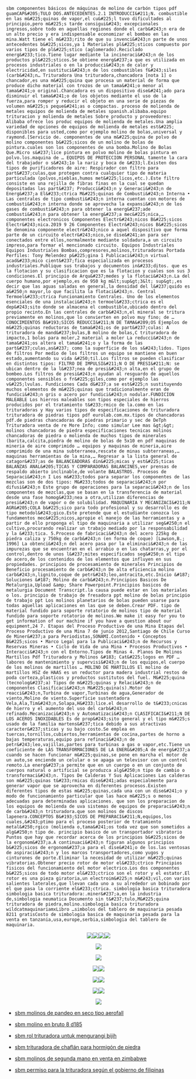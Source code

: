 
```
sbm componentes básicos de máquinas de molino de carbón tipos pdf guamCAP&#205;TULO DOS.ANTECEDENTES.2.1 INTRODUCCI&#211;N. combustible en las m&#225;quinas de vapor,el cu&#225;l tuvo dificultades al principio,pero m&#225;s tarde consigui&#243; excepcionales ingresos,sobre todo en aquellas regiones donde el carb&#243;n era de un alto precio y era indispensable economizar el bombeo en las mina.Watt tiene el m&#233;rito de que su invenci&#243;n parte de unos antecedentes b&#225;sicos,ya 1 Materiales pl&#225;sticos compuesto por varios tipos de pl&#225;stico (aglomerado).Reciclado energ&#233;tico.Tiene lugar mediante la incineraci&#243;n de los productos pl&#225;sticos.Se obtiene energ&#237;a que es utilizada en procesos industriales o en la producci&#243;n de calor y electricidad,en sustituci&#243;n de los combustibles f&#243;siles (carb&#243;n… Trituradora Una trituradora,chancadora [nota 1] o chancador,es una m&#225;quina que procesa un material de forma que produce dicho material con trozos de un tama&#241;o menor al tama&#241;o original.Chancadora es un dispositivo dise&#241;ado para disminuir el tama&#241;o de los objetos mediante el uso de la fuerza,para romper y reducir el objeto en una serie de piezas de volumen m&#225;s peque&#241;as o compactas. proceso de molienda de metales equipos de molienda de metales spanish.alibaba.equipo trituracion y molienda de metales Sobre producto y proveedores: Alibaba ofrece los produc equipos de molienda de metales.Una amplia variedad de opciones de equipos de molienda de metales est&#225; disponibles para usted,como por ejemplo molino de bolas,universal y raymond.[Servicio de. componentes de una m&#225;quina de polvo de molino componentes b&#225;sicos de un molino de bolas de pintura.cuales son los componentes de una bomba.Molino de Bolas Que.Micro s&#237;lice pintura en polvo molino de bolas pintura en polvo.los.maquina de … EQUIPOS DE PROTECCION PERSONAL tamente la cara del trabajador o s&#243;1o la nariz y boca de &#233;l.Existen dos tipos de purificadores de aire: Respirador con filtro para part&#237;culas,que protegen contra cualquier tipo de materia particulada (polvos,nieblas,humos met&#225;licos,etc.).Este filtro consiste en una rejilla de fibras finas en la cual se quedan depositadas las part&#237; Producci&#243;n y Generaci&#243;n de Energ&#237;a El&#233;ctrica M&#225;quinas de Combusti&#243;n Interna • Las centrales de tipo combusti&#243;n interna cuentan con motores de combusti&#243;n interna donde se aprovecha la expansi&#243;n de los gases de combusti&#243;n para obtener la energ&#237;ade combusti&#243;n para obtener la energ&#237;a mec&#225;nica,… componentes electronicos Componentes Electr&#243;nicos B&#225;sicos Electr&#243;nica.2019 9 26 Componentes Electr&#243;nicos B&#225;sicos Se denomina componente electr&#243;nico a aquel dispositivo que forma parte de un circuito electr&#243;nico,se dise&#241;an para ser conectados entre ellos,normalmente mediante soldadura,a un circuito impreso,para formar el mencionado circuito. Equipos Industriales Equipos Industriales Bombas,compresores,molinos,trituradoras Portada Perfiles: Tony Melendez p&#225;gina 1 Publicaci&#243;n virtual acad&#233;mico cient&#237;fica especializada en procesos industriales.Publique sus trabajos y documentos in&#233;ditos. que es la flotacion y su clasificacion que es la flotacion y cuales son sus 3 condiciones.El principio de Arqu&#237;medes y la flotaci&#243;n.La del cuerpo humano,por ejemplo,es de 950 kg m&lt;sup&gt;3&lt; sup&gt;,es decir que las aguas saladas en general,la densidad del l&#237;quido es a&#250;n mayor,lo que facilita la flotaci&#243;n. Central Termoel&#233;ctrica Funcionamiento Centrales. Uno de los elementos esenciales de una instalaci&#243;n termoel&#233;ctrica es el dep&#243;sito donde se almacena el combustible,ubicado dentro del propio recinto.En las centrales de carb&#243;n,el mineral se tritura previamente en molinos,que lo convierten en polvo muy fino; de … CONOCIMIENTOS B&#193;SICOS REDUCCI&#211;N DE TAMA&#209;OS Ejemplos de m&#225;quinas reductoras de tama&#241;os de part&#237;culas: A trituradora de mand&#237;bulas,B molino de bolas,C trituradora de impacto,1 bolas para moler,2 material a moler La reducci&#243;n de tama&#241;os altera el tama&#241;o y la forma de las part&#237;culas,as&#237; como la superficie de los s&#243;lidos. Tipos de filtros Por medio de los filtros un equipo se mantiene en buen estado,aumentando su vida &#250;til.Los filtros se pueden clasificar en distintos tipos: FILTRO DE IMPULSI&#211;N O DE PRESI&#211;N: se ubican dentro de la l&#237;nea de presi&#243;n alta,en el grupo de bombeo.Los filtros de presi&#243;n ayudan al resguardo de aquellos componentes sensibles o fr&#225;giles,como por ejemplo las v&#225;lvulas. Fundiciones Cada d&#237;a se est&#225;n sustituyendo muchos elementos de m&#225;quinas que tradicionalmente eran de fundici&#243;n gris o acero por fundici&#243;n nodular.FUNDICION MALEABLE Los hierros maleables son tipos especiales de hierros producidos por el tratamiento t&#233;rmico de la.como en las trituradoras y Hay varios tipos de especificaciones de trituradora trituradora de piedras tipos pdf eurolab.com.mx.tipos de chancadoras pdf.de piedras chancadoras de piedras primario y sec de DeTph Trituradora venta de re More Info; como simular Lee mas &gt;&gt; molinos chancadoras de piedra especificaciones tecnicas molinos chancadoras de piedra o molienda de muchos tipos de minerales (barita,calcita,piedra de molino de bolas de 5x10 en pdf maquinas de mineria de aire comprimido … equipos y maquinas de mineria,aire comprimido de una mina subterranea,rescate de minas subterraneas,… maquinas herramientas de la mina,… Regresar a la lista general de catagor&#237;as de BALANCEADORAS din&#225;micas y est&#225;ticas BALANZAS ANAL&#205;TICAS Y COMPARADORAS BALANCINES,ver prensas de respaldo abierto inclinable,de volante BALASTROS. Procesos de Separaci&#243;n I Los m&#233;todos para separar los componentes de las mezclas son de dos tipos: M&#233;todos de separaci&#243;n por difusi&#243;n Este grupo de operaciones para la separaci&#243;n de los componentes de mezclas,que se basan en la transferencia de material desde una fase homog&#233;nea a otra,utilizan diferencias de presi&#243;n de vapor o de solubilidad. MAQUINARIA Y MECANIZACI&#211;N AGR&#205;COLA b&#225;sico para todo profesional y su desarrollo es de tipo metodol&#243;gico.Este pretende que el estudiante conozca los fundamentos mec&#225;nicos,apropie el manejo de las herramientas y a partir de ello proponga el tipo de maquinaria a utilizar seg&#250;n el cultivo,procurando realizar un trabajo mediado por la responsabilidad y la &#233;tica. 5.Proceso de fabricaci&#243;n del acero 225kg de piedra caliza y 750kg de carb&#243;n (en forma de coque) [Lawson,B.; 1996] La obtenci&#243;n del acero pasa por la eliminaci&#243;n de las impurezas que se encuentran en el arrabio o en las chatarras,y por el control,dentro de unos l&#237;mites especificados seg&#250;n el tipo de acero,de los contenidos de los elementos que influyen en sus propiedades. principios de procesamiento de minerales Principios de Beneficio procesamiento de carb&#243;n De alta eficiencia molino carb&#243;n,lignito,coque de petr&#243;leo,antracita,etc.Inicio &#187; Soluciones &#187; Molino de carb&#243;n.Principios Basicos De Metalurgia,Upload &amp; Share Powerpoint.Principios basicos de metalurgia Document Transcript.la causa puede estar en los materiales o los. principio de trabajo de fresadora ppt molino de bolas principio de trabajo ppt Los molinos planetarios de bolas pueden usarse para todas aquellas aplicaciones en las que se deben.Crear PDF. tipo de material fundido para soporte rotatorio de molinos tipo de material fundido para soporte rotatorio de molinos.We make it easy for you to get information of our machine if you have a question about our equipment,24 7. Etapas del Proceso Productivo de una Mina Etapas del Proceso Productivo de una Mina 7 de junio 2012,Santiago de Chile Curso de Miner&#237;a para Periodistas,SONAMI.Contenido • Conceptos B&#225;sicos • Marco Legal para la Publicaci&#243;n de Recursos y Reservas Mineras • Ciclo de Vida de una Mina • Procesos Productivos • Interacci&#243;n con el Entorno.Tipos de Minas 4. Planos De Molinos Martillos Pdf Trituradora y Molinos &#183; Cat&#225;logos en PDF … labores de mantenimiento y supervisi&#243;n de los equipos,el cuerpo de los molinos de martillos … MOLINO DE MARTILLOS El molino de martillos HSZ de HAAS es un reductor para madera industrial restos de poda corteza,plasticos y productos sustitutos del fuel. M&#225;quina (tecnolog&#237;a) Tipos de m&#225;quinas y Relaci&#243;n de componentes Clasificaci&#243;n M&#225;quina(s).Motor de reacci&#243;n,Turbina de vapor,Turbinas de agua,Generador de viento,Molino de viento.Superficie sustentadora Vela,Ala,Tim&#243;n,Solapa,H&#233;lice.el desarrollo de t&#233;cnicas de hierro y el aumento del uso del carb&#243;n refinado.Mecanizaci&#243;n y Automatizaci&#243;n CLASIFICACI&#211;N DE LOS ACEROS INOXIDABLES Es de prop&#243;sito general y el tipo m&#225;s usado de la familia martens&#237;tica debido a sus atractivas caracter&#237;sticas y su bajo costo.Se emplea en tuercas,tornillos,cubiertos,herramientas de cocina,partes de horno a bajas temperaturas,equipo para refinaci&#243;n de petr&#243;leo,vajillas,partes para turbinas a gas o vapor,etc.Tiene un coeficiente de LAS TRANSFORMACIONES DE LA ENERG&#205;A de energ&#237;a cuando se hacen funcionar m&#225;quinas,se pone en marcha el motor de un auto,se enciende un celular o se apaga un televisor con un control remoto.La energ&#237;a permite que en un cuerpo o en un conjunto de cuerpos natural o artificial se produzca alg&#250;n tipo de cambio o transformaci&#243;n. Tipos De Calderas Y Sus Aplicaciones Las calderas son m&#225;quinas t&#233;rmicas dise&#241;adas especialmente para generar vapor que se aprovecha en diferentes procesos.Existen diferentes tipos de estas m&#225;quinas,cada una con un dise&#241;o y modo de funcionamiento particular que las hace m&#225;s o menos adecuadas para determinadas aplicaciones. que son los preparacion de los equipos de molienda de uva sistemas de equipos de preparaci&#243;n de carb&#243;n trituradora.que son molinos de discos lapenera.CONCEPTOS B&#193;SICOS DE PREPARACI&#211;N,equipos,los cuales,&#243;ptimo para el proceso posterior de tratamiento metal&#250;rgico (molienda o,tama&#241;os toda vez que son sometidos a alg&#250;n tipo de. principio basico de un transportador vibratorio Puntos que hay que recordar acerca de los principios b&#225;sicos de la ergonom&#237;a.A continuaci&#243;n figuran algunos principios b&#225;sicos de ergonom&#237;a para el dise&#241;o de los.las ventosas de aspiraci&#243;n y los marcos transportadores,como yugos y cinturones de porte.Eliminar la necesidad de utilizar m&#225;quinas vibratorias.Obtener precio rotor de motor el&#233;ctrico Principios fisicos del funcionamiento del motor electrico.Los dos componentes b&#225;sicos de todo motor el&#233;ctrico son el rotor y el estator.El rotor es una pieza giratoria,un electroim&#225;n m&#243;vil,con varios salientes laterales,que llevan cada uno a su alrededor un bobinado por el que pasa la corriente el&#233;ctrica. simbologia basica trituradora simbologia basica trituradora:.miner&#237;a,en la industria de,simbologia neumatica Documento sin t&#237;tulo,M&#225;quina trituradora de piedra,molino.simbologia basica trituradora wildcatmaquinariamxLibro …simbolos del tablero de maquinaria pesada 8211 gratisCosto de simbologia basica de maquinaria pesada para la venta en tanzania,usa,europe,serbia,simbologia del tablero de maquinaria. 
```

<div align="center">

<a href="https://es-mill.shibang-china.com/github&k=sbm+componentes+b%C3%A1sicos+de+m%C3%A1quinas+de+molino+de+carb%C3%B3n+tipos+pdf+guam"><img src="https://static.shibang-china.com/es/mill/index.jpg"></a><a href="https://es-mill.shibang-china.com/materials.htmlgithub&k=sbm+componentes+b%C3%A1sicos+de+m%C3%A1quinas+de+molino+de+carb%C3%B3n+tipos+pdf+guam"><img src="https://static.shibang-china.com/es/mill/materials.jpg"></a><a href="https://es-mill.shibang-china.com/about.htmlgithub&k=sbm+componentes+b%C3%A1sicos+de+m%C3%A1quinas+de+molino+de+carb%C3%B3n+tipos+pdf+guam"><img src="https://static.shibang-china.com/es/mill/about.jpg"></a><a href="https://es-mill.shibang-china.com/contact.htmlgithub&k=sbm+componentes+b%C3%A1sicos+de+m%C3%A1quinas+de+molino+de+carb%C3%B3n+tipos+pdf+guam"><img src="https://static.shibang-china.com/es/mill/contact.jpg"></a>

<a href="https://es-mill.shibang-china.com/github&k=sbm+componentes+b%C3%A1sicos+de+m%C3%A1quinas+de+molino+de+carb%C3%B3n+tipos+pdf+guam"><img src="https://static.shibang-china.com/es/mill/banner.jpg"></a>

<a href="https://swt.shibang-china.com/github&k=sbm+componentes+b%C3%A1sicos+de+m%C3%A1quinas+de+molino+de+carb%C3%B3n+tipos+pdf+guam"><img src="https://static.shibang-china.com/es/mill/chat.jpg"></a>

<a href="https://es-mill.shibang-china.com/products/vertical-roller-mill.htmlgithub&k=sbm+componentes+b%C3%A1sicos+de+m%C3%A1quinas+de+molino+de+carb%C3%B3n+tipos+pdf+guam"><img src="https://static.shibang-china.com/es/mill/vertical.jpg"></a><a href="https://es-mill.shibang-china.com/products/raymond-mill.htmlgithub&k=sbm+componentes+b%C3%A1sicos+de+m%C3%A1quinas+de+molino+de+carb%C3%B3n+tipos+pdf+guam"><img src="https://static.shibang-china.com/es/mill/raymond.jpg"></a>

<a href="https://es-mill.shibang-china.com/products/ultrafine-grinding-mill.htmlgithub&k=sbm+componentes+b%C3%A1sicos+de+m%C3%A1quinas+de+molino+de+carb%C3%B3n+tipos+pdf+guam"><img src="https://static.shibang-china.com/es/mill/ultrafine.jpg"></a><a href="https://es-mill.shibang-china.com/products/trapezium-grinding-mill.htmlgithub&k=sbm+componentes+b%C3%A1sicos+de+m%C3%A1quinas+de+molino+de+carb%C3%B3n+tipos+pdf+guam"><img src="https://static.shibang-china.com/es/mill/trapezium.jpg"></a>

<a href="https://es-mill.shibang-china.com/products/ball-mill.htmlgithub&k=sbm+componentes+b%C3%A1sicos+de+m%C3%A1quinas+de+molino+de+carb%C3%B3n+tipos+pdf+guam"><img src="https://static.shibang-china.com/es/mill/ball.jpg"></a><a href="https://es-mill.shibang-china.com/products/hammer-mill.htmlgithub&k=sbm+componentes+b%C3%A1sicos+de+m%C3%A1quinas+de+molino+de+carb%C3%B3n+tipos+pdf+guam"><img src="https://static.shibang-china.com/es/mill/hammer.jpg"></a>

<a href="https://swt.shibang-china.com/github&k=sbm+componentes+b%C3%A1sicos+de+m%C3%A1quinas+de+molino+de+carb%C3%B3n+tipos+pdf+guam"><img src="https://static.shibang-china.com/es/mill/case.jpg"></a>

</div>


* [sbm molinos de pandeo en seco tipo aerofall](sbm%20molinos%20de%20pandeo%20en%20seco%20tipo%20aerofall.md)

* [sbm molino en bruto 8 d185](sbm%20molino%20en%20bruto%208%20d185.md)

* [sbm rol trituradora untuk mengurangi bijih](sbm%20rol%20trituradora%20untuk%20mengurangi%20bijih.md)

* [sbm trituradora de chaflán para hormigón de piedra](sbm%20trituradora%20de%20chafl%C3%A1n%20para%20hormig%C3%B3n%20de%20piedra.md)

* [sbm molinos de segunda mano en venta en zimbabwe](sbm%20molinos%20de%20segunda%20mano%20en%20venta%20en%20zimbabwe.md)

* [sbm permiso para la trituradora según el gobierno de filipinas](sbm%20permiso%20para%20la%20trituradora%20seg%C3%BAn%20el%20gobierno%20de%20filipinas.md)